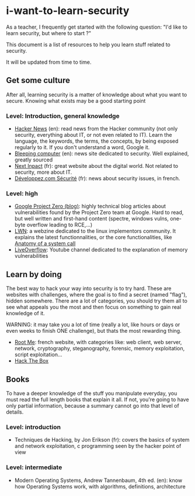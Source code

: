 # i-want-to-learn-security

As a teacher, I frequently get started with the following question: "I'd like to learn security, but where to start ?"

This document is a list of resources to help you learn stuff related to security.

It will be updated from time to time.

## Get some culture

After all, learning security is a matter of knowledge about what you want to secure. Knowing what exists may be a good starting point

### Level: Introduction, general knowledge

* [Hacker News](https://news.ycombinator.com/best) (en): read news from the Hacker community (not only security, everything about IT, or not even related to IT). Learn the language, the keywords, the terms, the concepts, by being exposed regularly to it. If you don't understand a word, Google it.
* [Bleeping computer](https://www.bleepingcomputer.com/) (en): news site dedicated to security. Well explained, greatly sourced
* [Next Inpact](https://www.nextinpact.com/) (fr): great website about the digital world. Not related to security, more about IT.
* [Développez.com Sécurité](https://securite.developpez.com/) (fr): news about security issues, in french.

### Level: high

* [Google Project Zero (blog)](https://googleprojectzero.blogspot.com/): highly technical blog articles about vulnerabilities found by the Project Zero team at Google. Hard to read, but well written and first-hand content (spectre, windows vulns, one-byte overflow leading to RCE,...)
* [LWN](https://lwn.net/): a webzine dedicated to the linux implementors community. It explains the latest functionnalities, or the core functionalities, like [Anatomy of a system call](https://lwn.net/Articles/604287/)
* [LiveOverflow](https://www.youtube.com/channel/UClcE-kVhqyiHCcjYwcpfj9w): Youtube channel dedicated to the explanation of memory vulnerabilities

## Learn by doing

The best way to hack your way into security is to try hard.
These are websites with challenges, where the goal is to find a secret (named "flag"), hidden somewhere.
There are a lot of categories, you should try them all to see what appeals you the most and then focus on something to gain real knowledge of it.

WARNING: it may take you a lot of time (really a lot, like hours or days or even weeks to finish ONE challenge), but thats the most rewarding thing.

* [Root Me](https://root-me.org): french website, with categories like: web client, web server, network, cryptography, steganography, forensic, memory exploitation, script exploitation...
* [Hack The Box](https://www.hackthebox.eu/)

## Books

To have a deeper knowledge of the stuff you manipulate everyday, you must read the full length books that explain it all. If not, you're going to have only partial information, because a summary cannot go into that level of details.

### Level: introduction

* Techniques de Hacking, by Jon Erikson (fr): covers the basics of system and network exploitation, c programming seen by the hacker point of view

### Level: intermediate

* Modern Operating Systems, Andrew Tannenbaum, 4th ed. (en): know how Operating Systems work, with algorithms, definitions, architecture

